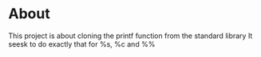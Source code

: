 # About
This project is about cloning the printf function from the standard library
It seesk to do exactly that for %s, %c and %%
